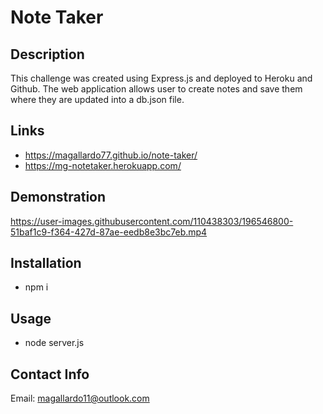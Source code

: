 # Note Taker

## Description
This challenge was created using Express.js and deployed to Heroku and Github. The web application allows user to create notes and save them where they are updated into a db.json file.

## Links
- https://magallardo77.github.io/note-taker/
- https://mg-notetaker.herokuapp.com/

## Demonstration


https://user-images.githubusercontent.com/110438303/196546800-51baf1c9-f364-427d-87ae-eedb8e3bc7eb.mp4


## Installation
 - npm i
## Usage
- node server.js
## Contact Info
Email: magallardo11@outlook.com
